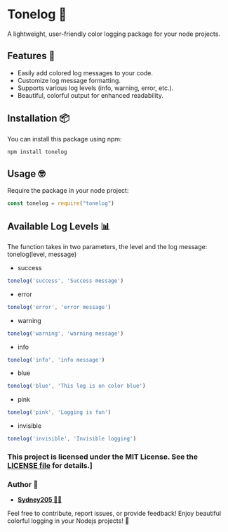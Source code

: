 # Tonelog 🌈

A lightweight, user-friendly color logging package for your node projects.

## Features 🚀

- Easily add colored log messages to your code.
- Customize log message formatting.
- Supports various log levels (info, warning, error, etc.).
- Beautiful, colorful output for enhanced readability.

## Installation 📦

You can install this package using npm:

```bash
npm install tonelog
```


## Usage 🤓
Require the package in your node project:

```js
const tonelog = require("tonelog")
```
## Available Log Levels 📊
The function takes in two parameters, the level and the log message: tonelog(level, message)

- success
```js
tonelog('success', 'Success message')
```
- error
```js
tonelog('error', 'error message')
```
- warning
```js
tonelog('warning', 'warning message')
```
- info
```js
tonelog('info', 'info message')
```
- blue
```js
tonelog('blue', 'This log is on color blue')
```
- pink
```js
tonelog('pink', 'Logging is fun')
```
- invisible
```js
tonelog('invisible', 'Invisible logging')
```

### This project is licensed under the MIT License. See the [LICENSE file](https://github.com/Sydney205/tonelog/LICENSED.md) for details.]

### Author 📝
- [**Sydney205 🐱‍🚀**](https://github.com/Sydney205)

Feel free to contribute, report issues, or provide feedback! Enjoy beautiful colorful logging in your Nodejs projects! 🎨

